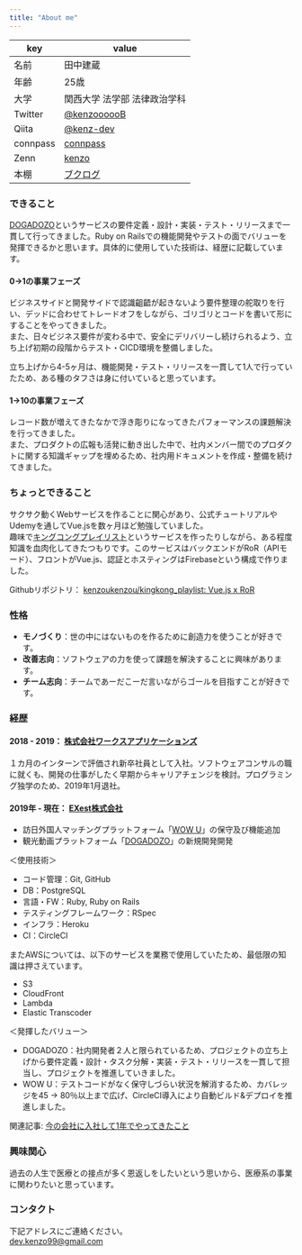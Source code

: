 ```yaml
---
title: "About me"
---
```


|key|value|
|----|----|
|名前|田中建蔵|
|年齢|25歳|
|大学|関西大学 法学部 法律政治学科|
|Twitter|[@kenzoooooB](https://twitter.com/kenzoooooB) |
|Qiita|[@kenz-dev](https://qiita.com/kenz-dev) |
|connpass|[connpass](https://connpass.com/user/kenzoukenzou/) |
|Zenn|[kenzo](https://zenn.dev/kenzo) |
|本棚|[ブクログ](https://booklog.jp/users/4165b902f43abd44) |

### できること

[DOGADOZO](http://dogadozo.com/)というサービスの要件定義・設計・実装・テスト・リリースまで一貫して行ってきました。Ruby on Railsでの機能開発やテストの面でバリューを発揮できるかと思います。具体的に使用していた技術は、経歴に記載しています。

#### 0->1の事業フェーズ
ビジネスサイドと開発サイドで認識齟齬が起きないよう要件整理の舵取りを行い、デッドに合わせてトレードオフをしながら、ゴリゴリとコードを書いて形にすることをやってきました。  
また、日々ビジネス要件が変わる中で、安全にデリバリーし続けられるよう、立ち上げ初期の段階からテスト・CICD環境を整備しました。

立ち上げから4-5ヶ月は、機能開発・テスト・リリースを一貫して1人で行っていたため、ある種のタフさは身に付いていると思っています。

#### 1->10の事業フェーズ
レコード数が増えてきたなかで浮き彫りになってきたパフォーマンスの課題解決を行ってきました。  
また、プロダクトの広報も活発に動き出した中で、社内メンバー間でのプロダクトに関する知識ギャップを埋めるため、社内用ドキュメントを作成・整備を続けてきました。

### ちょっとできること

サクサク動くWebサービスを作ることに関心があり、公式チュートリアルやUdemyを通してVue.jsを数ヶ月ほど勉強していました。  
趣味で[キングコングプレイリスト](https://playlist-2bf49.web.app/)というサービスを作ったりしながら、ある程度知識を血肉化してきたつもりです。このサービスはバックエンドがRoR（APIモード）、フロントがVue.js、認証とホスティングはFirebaseという構成で作りました。

Githubリポジトリ： [kenzoukenzou/kingkong_playlist: Vue.js x RoR](https://github.com/kenzoukenzou/kingkong_playlist)

### 性格

- **モノづくり**：世の中にはないものを作るために創造力を使うことが好きです。
- **改善志向**：ソフトウェアの力を使って課題を解決することに興味があります。
- **チーム志向**：チームであーだこーだ言いながらゴールを目指すことが好きです。

### 経歴

#### 2018 - 2019： [株式会社ワークスアプリケーションズ](https://www.worksap.co.jp/)  
１カ月のインターンで評価され新卒社員として入社。ソフトウェアコンサルの職に就くも、開発の仕事がしたく早期からキャリアチェンジを検討。プログラミング独学のため、2019年1月退社。

#### 2019年 - 現在： [EXest株式会社](https://www.exest.jp/)  
- 訪日外国人マッチングプラットフォーム「[WOW U](https://www.wowu.jp/)」の保守及び機能追加  
- 観光動画プラットフォーム「[DOGADOZO](http://dogadozo.com/)」の新規開発開発

＜使用技術＞  
- コード管理：Git, GitHub  
- DB：PostgreSQL  
- 言語・FW：Ruby, Ruby on Rails  
- テスティングフレームワーク：RSpec  
- インフラ：Heroku  
- CI：CircleCI  

またAWSについては、以下のサービスを業務で使用していたため、最低限の知識は押さえています。  
- S3
- CloudFront
- Lambda
- Elastic Transcoder

＜発揮したバリュー＞  
- DOGADOZO：社内開発者２人と限られているため、プロジェクトの立ち上げから要件定義・設計・タスク分解・実装・テスト・リリースを一貫して担当し、プロジェクトを推進していきました。  
- WOW U：テストコードがなく保守しづらい状況を解消するため、カバレッジを45 → 80％以上まで広げ、CircleCI導入により自動ビルド&デプロイを推進しました。

関連記事: [今の会社に入社して1年でやってきたこと](https://kenzoblog.netlify.app/posts/this-past-year-as-engineer)

### 興味関心
過去の人生で医療との接点が多く恩返しをしたいという思いから、医療系の事業に関わりたいと思っています。  

### コンタクト

下記アドレスにご連絡ください。  
dev.kenzo99@gmail.com
